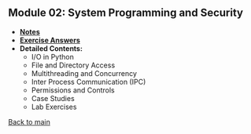 ## Module 02: System Programming and Security

- **[Notes](notes.md)**
- **[Exercise Answers](exercises/README.md)**
- **Detailed Contents:**
  - I/O in Python
  - File and Directory Access
  - Multithreading and Concurrency
  - Inter Process Communication (IPC)
  - Permissions and Controls
  - Case Studies
  - Lab Exercises

[Back to main](https://github.com/rot0xd/SecurityTube-Python-Scripting-Expert/blob/master/README.md)
